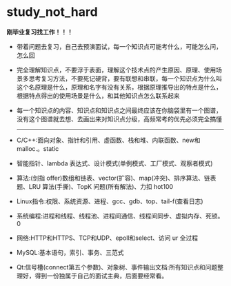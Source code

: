 # study_not_hard
**刚毕业复习找工作！！！** 

- 带着问题去复习，自己去预演面试，每一个知识点可能考什么，可能怎么问，怎么回
- 完全理解知识点，不要浮于表面，理解这个技术点的产生原因、原理、使用场景多思考复习方法，不要死记硬背，要有联想和串联，每一个知识点为什么叫这个名原理是什么，原理和名字有没有关系，根据原理推导出的特点是什么，根据特点得出的使用场景是什么，和其他知识点怎么联系起来
- 每一个知识点的内容、知识点和知识点之间最终应该在你脑袋里有一个图谱，没有这个图谱就去想、去画出来对知识点分级，高频常考的优先必须完全搞懂

  --- 
- C/C++:面向对象、指针和引用、虚函数、栈和堆、内联函数、new和 malloc.。static
- 智能指针、lambda 表达式、设计模式(单例模式、工厂模式、观察者模式)
- 算法:(剑指 offer)数组和链表、vector(扩容)、map(冲突)、排序算法、链表题、LRU 算法(手撕)、TopK 问题(所有解法)、力扣 hot100
- Linux指令:权限、系统资源、进程、gcc、gdb、top、tail-f(查看日志)
- 系统编程:进程和线程、线程池、进程间通信、线程间同步、虚拟内存、死锁。0 
- 网络:HTTP和HTTPS、TCP和UDP、epoll和select、访问 ur 全过程
- MySQL:基本语句，索引、事务、三范式
- Qt:信号槽(connect第五个参数)、对象树、事件输出文档:所有知识点和问题整理好，得到一份独属于自己的面试主典，后面要经常看。